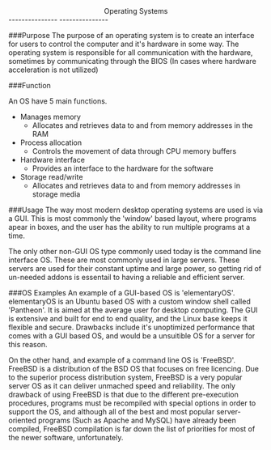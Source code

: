 <center>Operating Systems</center>
---------------
---------------

###Purpose
The purpose of an operating system is to create an interface for users to control the computer and it's hardware in some way. The operating system is responsible for all communication with the hardware, sometimes by communicating through the BIOS (In cases where hardware acceleration is not utilized)

###Function

An OS have 5 main functions.

- Manages memory
    - Allocates and retrieves data to and from memory addresses in the RAM
- Process allocation
    - Controls the movement of data through CPU memory buffers
- Hardware interface
    - Provides an interface to the hardware for the software
- Storage read/write
    - Allocates and retrieves data to and from memory addresses in storage media

###Usage
The way most modern desktop operating systems are used is via a GUI. This is most commonly the 'window' based layout, where programs apear in boxes, and the user has the ability to run multiple programs at a time. 

The only other non-GUI OS type commonly used today is the command line interface OS. These are most commonly used in large servers. These servers are used for their constant uptime and large power, so getting rid of un-needed addons is essentail to having a reliable and efficient server.

###OS Examples
An example of a GUI-based OS is 'elementaryOS'. elementaryOS is an Ubuntu based OS with a custom window shell called 'Pantheon'. It is aimed at the average user for desktop computing. The GUI is extensive and built for end to end quality, and the Linux base keeps it flexible and secure. Drawbacks include it's unoptimized performance that comes with a GUI based OS, and would be a unsuitible OS for a server for this reason.

On the other hand, and example of a command line OS is 'FreeBSD'. FreeBSD is a distribution of the BSD OS that focuses on free licencing. Due to the superior process distribution system, FreeBSD is a very popular server OS as it can deliver unmached speed and reliability. The only drawback of using FreeBSD is that due to the different pre-execution procedures, programs must be recompiled with special options in order to support the OS, and although all of the best and most popular server-oriented programs (Such as Apache and MySQL) have already been compiled, FreeBSD compilation is far down the list of priorities for most of the newer software, unfortunately.
